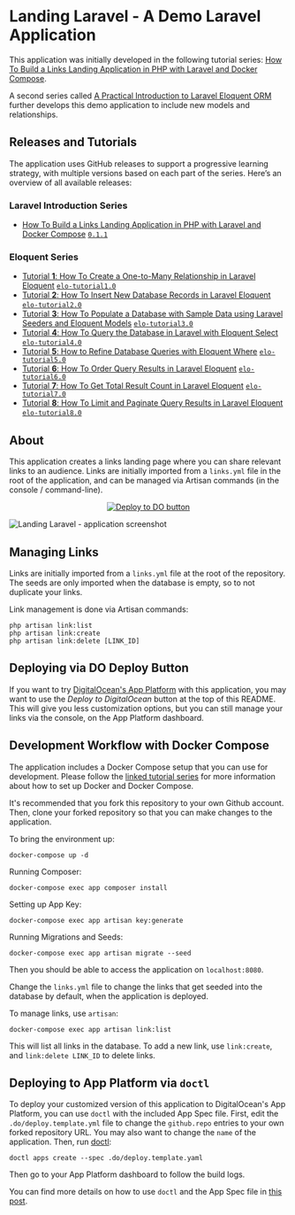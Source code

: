 # Landing Laravel - A Demo Laravel Application

This application was initially developed in the following tutorial series:
[How To Build a Links Landing Application in PHP with Laravel and Docker Compose](https://www.digitalocean.com/community/tutorial_series/how-to-build-a-links-landing-page-in-php-with-laravel-and-docker-compose).

A second series called [A Practical Introduction to Laravel Eloquent ORM](https://www.digitalocean.com/community/tutorial_series/a-practical-introduction-to-laravel-eloquent-orm) further develops this demo application to include new models and relationships.

## Releases and Tutorials

The application uses GitHub releases to support a progressive learning strategy, with multiple versions based on each part of the series. Here’s an overview of all available releases:

### Laravel Introduction Series
- [How To Build a Links Landing Application in PHP with Laravel and Docker Compose](https://www.digitalocean.com/community/tutorial_series/how-to-build-a-links-landing-page-in-php-with-laravel-and-docker-compose) [`0.1.1`](https://github.com/do-community/landing-laravel/releases/tag/0.1.1)


### Eloquent Series
- [Tutorial **1**: How To Create a One-to-Many Relationship in Laravel Eloquent](https://www.digitalocean.com/community/tutorials/how-to-create-a-one-to-many-relationship-in-laravel-eloquent) [`elo-tutorial1.0`](https://github.com/do-community/landing-laravel/releases/tag/elo-tutorial1.0)
- [Tutorial **2**: How To Insert New Database Records in Laravel Eloquent](https://www.digitalocean.com/community/tutorials/how-to-insert-new-database-records-in-laravel-eloquent) [`elo-tutorial2.0`](https://github.com/do-community/landing-laravel/releases/tag/elo-tutorial2.0)
- [Tutorial **3**: How To Populate a Database with Sample Data using Laravel Seeders and Eloquent Models](https://www.digitalocean.com/community/tutorials/how-to-populate-a-database-with-sample-data-using-laravel-seeders-and-eloquent-models) [`elo-tutorial3.0`](https://github.com/do-community/landing-laravel/releases/tag/elo-tutorial3.0)
- [Tutorial **4**: How To Query the Database in Laravel with Eloquent Select](https://www.digitalocean.com/community/tutorials/how-to-query-the-database-in-laravel-with-eloquent-select) [`elo-tutorial4.0`](https://github.com/do-community/landing-laravel/releases/tag/elo-tutorial4.0)
- [Tutorial **5**: How to Refine Database Queries with Eloquent Where](https://www.digitalocean.com/community/tutorials/how-to-refine-database-queries-in-laravel-with-eloquent-where) [`elo-tutorial5.0`](https://github.com/do-community/landing-laravel/releases/tag/elo-tutorial5.0)
- [Tutorial **6**: How To Order Query Results in Laravel Eloquent](https://www.digitalocean.com/community/tutorials/how-to-order-query-results-in-laravel-eloquent) [`elo-tutorial6.0`](https://github.com/do-community/landing-laravel/releases/tag/elo-tutorial6.0)
- [Tutorial **7**: How To Get Total Result Count in Laravel Eloquent](https://www.digitalocean.com/community/tutorials/how-to-get-total-result-count-in-laravel-eloquent) [`elo-tutorial7.0`](https://github.com/do-community/landing-laravel/releases/tag/elo-tutorial7.0)
- [Tutorial **8**: How To Limit and Paginate Query Results in Laravel Eloquent](https://www.digitalocean.com/community/tutorials/how-to-limit-and-paginate-query-results-in-laravel-eloquent) [`elo-tutorial8.0`](https://github.com/do-community/landing-laravel/releases/tag/elo-tutorial8.0)
 
## About
This application creates a links landing page where you can share relevant links to an audience.
Links are initially imported from a `links.yml` file in the root of the application, and can be managed via Artisan commands (in the console / command-line).

<p align="center">
<a title="Deploy this application to DigitalOceans App Platform in a few clicks!" href="https://cloud.digitalocean.com/apps/new?repo=https://github.com/do-community/landing-laravel/tree/main"><img src="https://mp-assets1.sfo2.digitaloceanspaces.com/deploy-to-do/do-btn-blue.svg" alt="Deploy to DO button"></a>
</p>

![Landing Laravel - application screenshot](https://assets.digitalocean.com/articles/landing_laravel_series/landing_final.png)


## Managing Links
Links are initially imported from a `links.yml` file at the root of the repository. The seeds are only imported when the database is empty, so to not duplicate your links.

Link management is done via Artisan commands:

```shell
php artisan link:list
php artisan link:create
php artisan link:delete [LINK_ID]
```

## Deploying via DO Deploy Button
If you want to try [DigitalOcean's App Platform](https://www.digitalocean.com/docs/app-platform/) with this application, you may want to use the *Deploy to DigitalOcean* button at the top of this README.
This will give you less customization options, but you can still manage your links via the console, on the App Platform dashboard.

## Development Workflow with Docker Compose
The application includes a Docker Compose setup that you can use for development. 
Please follow the [linked tutorial series](https://www.digitalocean.com/community/tutorial_series/how-to-build-a-links-landing-page-in-php-with-laravel-and-docker-compose) for more information about how to set up Docker and Docker Compose.

It's recommended that you fork this repository to your own Github account. 
Then, clone your forked repository so that you can make changes to the application.

To bring the environment up:

```shell
docker-compose up -d
```

Running Composer:

```shell
docker-compose exec app composer install
```

Setting up App Key:
```shell
docker-compose exec app artisan key:generate
```

Running Migrations and Seeds:
```shell
docker-compose exec app artisan migrate --seed
```

Then you should be able to access the application on `localhost:8080`.

Change the `links.yml` file to change the links that get seeded into the database by default, when the application is deployed.

To manage links, use `artisan`:

```shell
docker-compose exec app artisan link:list
```

This will list all links in the database. To add a new link, use `link:create`, and `link:delete LINK_ID` to delete links.

## Deploying to App Platform via `doctl`
To deploy your customized version of this application to DigitalOcean's App Platform, you can use `doctl` with the included App Spec file. 
First, edit the `.do/deploy.template.yml` file to change the `github.repo` entries to your own forked repository URL. You may also want to change the `name` of the application. 
Then, run [doctl](https://www.digitalocean.com/docs/apis-clis/doctl/how-to/install/):

```shell
doctl apps create --spec .do/deploy.template.yaml
```

Then go to your App Platform dashboard to follow the build logs.

You can find more details on how to use `doctl` and the App Spec file in [this post](https://dev.to/erikaheidi/deploying-a-laravel-application-to-digitalocean-app-platform-via-doctl-with-an-app-spec-yaml-file-4dib).


